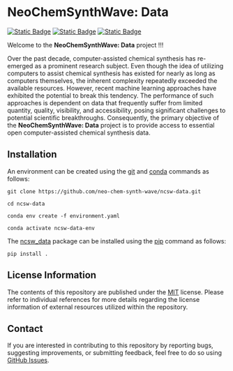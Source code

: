 # NeoChemSynthWave: Data
[![Static Badge](https://img.shields.io/badge/ncsw__data-2025.5.1-%23E68E36?logo=github&style=flat)](https://github.com/neo-chem-synth-wave/ncsw-data/releases/tag/2025.5.1)
[![Static Badge](https://img.shields.io/badge/Institute%20of%20Science%20Tokyo-%231C3177?style=flat)](https://www.isct.ac.jp)
[![Static Badge](https://img.shields.io/badge/Elix%2C%20Inc.-%235EB6B3?style=flat)](https://www.elix-inc.com)

Welcome to the **NeoChemSynthWave: Data** project !!!

Over the past decade, computer-assisted chemical synthesis has re-emerged as a prominent research subject. Even though
the idea of utilizing computers to assist chemical synthesis has existed for nearly as long as computers themselves, the
inherent complexity repeatedly exceeded the available resources. However, recent machine learning approaches have
exhibited the potential to break this tendency. The performance of such approaches is dependent on data that frequently
suffer from limited quantity, quality, visibility, and accessibility, posing significant challenges to potential
scientific breakthroughs. Consequently, the primary objective of the **NeoChemSynthWave: Data** project is to provide
access to essential open computer-assisted chemical synthesis data.


## Installation
An environment can be created using the [git](https://git-scm.com) and [conda](https://conda.io) commands as follows:

```shell
git clone https://github.com/neo-chem-synth-wave/ncsw-data.git

cd ncsw-data

conda env create -f environment.yaml

conda activate ncsw-data-env
```

The [ncsw_data](/ncsw_data) package can be installed using the [pip](https://pip.pypa.io) command as follows:

```shell
pip install .
```


## License Information
The contents of this repository are published under the [MIT](/LICENSE) license. Please refer to individual references
for more details regarding the license information of external resources utilized within the repository.


## Contact
If you are interested in contributing to this repository by reporting bugs, suggesting improvements, or submitting
feedback, feel free to do so using [GitHub Issues](https://github.com/neo-chem-synth-wave/ncsw-data/issues).
